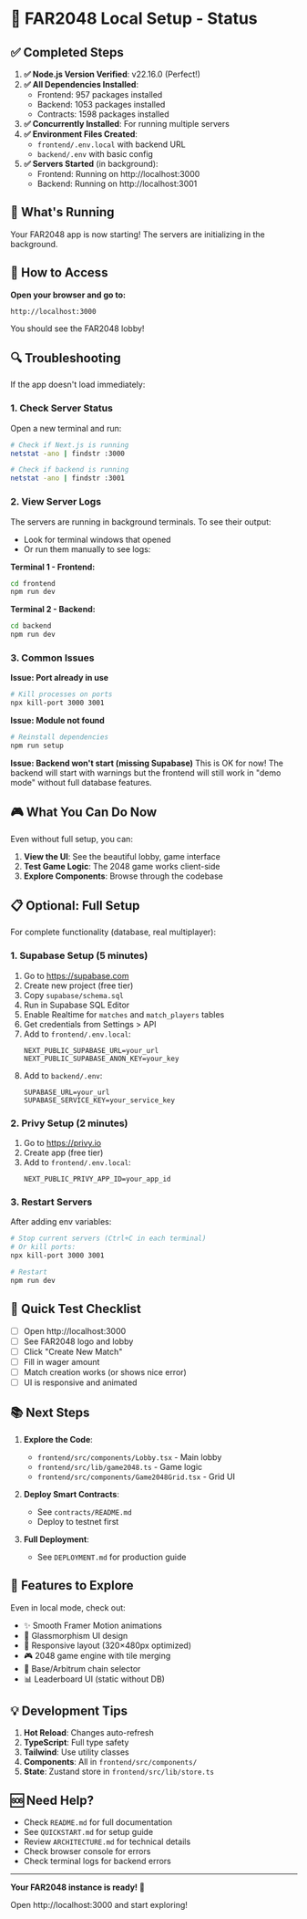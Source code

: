 # 🎉 FAR2048 Local Setup - Status

## ✅ Completed Steps

1. **✅ Node.js Version Verified**: v22.16.0 (Perfect!)
2. **✅ All Dependencies Installed**:
   - Frontend: 957 packages installed
   - Backend: 1053 packages installed  
   - Contracts: 1598 packages installed
3. **✅ Concurrently Installed**: For running multiple servers
4. **✅ Environment Files Created**:
   - `frontend/.env.local` with backend URL
   - `backend/.env` with basic config
5. **✅ Servers Started** (in background):
   - Frontend: Running on http://localhost:3000
   - Backend: Running on http://localhost:3001

## 🚀 What's Running

Your FAR2048 app is now starting! The servers are initializing in the background.

## 📱 How to Access

**Open your browser and go to:**
```
http://localhost:3000
```

You should see the FAR2048 lobby!

## 🔍 Troubleshooting

If the app doesn't load immediately:

### 1. Check Server Status

Open a new terminal and run:
```bash
# Check if Next.js is running
netstat -ano | findstr :3000

# Check if backend is running  
netstat -ano | findstr :3001
```

### 2. View Server Logs

The servers are running in background terminals. To see their output:
- Look for terminal windows that opened
- Or run them manually to see logs:

**Terminal 1 - Frontend:**
```bash
cd frontend
npm run dev
```

**Terminal 2 - Backend:**
```bash
cd backend
npm run dev
```

### 3. Common Issues

**Issue: Port already in use**
```bash
# Kill processes on ports
npx kill-port 3000 3001
```

**Issue: Module not found**
```bash
# Reinstall dependencies
npm run setup
```

**Issue: Backend won't start (missing Supabase)**
This is OK for now! The backend will start with warnings but the frontend will still work in "demo mode" without full database features.

## 🎮 What You Can Do Now

Even without full setup, you can:

1. **View the UI**: See the beautiful lobby, game interface
2. **Test Game Logic**: The 2048 game works client-side
3. **Explore Components**: Browse through the codebase

## 📋 Optional: Full Setup

For complete functionality (database, real multiplayer):

### 1. Supabase Setup (5 minutes)

1. Go to https://supabase.com
2. Create new project (free tier)
3. Copy `supabase/schema.sql`
4. Run in Supabase SQL Editor
5. Enable Realtime for `matches` and `match_players` tables
6. Get credentials from Settings > API
7. Add to `frontend/.env.local`:
   ```
   NEXT_PUBLIC_SUPABASE_URL=your_url
   NEXT_PUBLIC_SUPABASE_ANON_KEY=your_key
   ```
8. Add to `backend/.env`:
   ```
   SUPABASE_URL=your_url
   SUPABASE_SERVICE_KEY=your_service_key
   ```

### 2. Privy Setup (2 minutes)

1. Go to https://privy.io
2. Create app (free tier)
3. Add to `frontend/.env.local`:
   ```
   NEXT_PUBLIC_PRIVY_APP_ID=your_app_id
   ```

### 3. Restart Servers

After adding env variables:
```bash
# Stop current servers (Ctrl+C in each terminal)
# Or kill ports:
npx kill-port 3000 3001

# Restart
npm run dev
```

## 🎯 Quick Test Checklist

- [ ] Open http://localhost:3000
- [ ] See FAR2048 logo and lobby
- [ ] Click "Create New Match" 
- [ ] Fill in wager amount
- [ ] Match creation works (or shows nice error)
- [ ] UI is responsive and animated

## 📚 Next Steps

1. **Explore the Code**:
   - `frontend/src/components/Lobby.tsx` - Main lobby
   - `frontend/src/lib/game2048.ts` - Game logic
   - `frontend/src/components/Game2048Grid.tsx` - Grid UI

2. **Deploy Smart Contracts**:
   - See `contracts/README.md`
   - Deploy to testnet first

3. **Full Deployment**:
   - See `DEPLOYMENT.md` for production guide

## 🎨 Features to Explore

Even in local mode, check out:
- ✨ Smooth Framer Motion animations
- 🎨 Glassmorphism UI design
- 📱 Responsive layout (320×480px optimized)
- 🎮 2048 game engine with tile merging
- 🌈 Base/Arbitrum chain selector
- 📊 Leaderboard UI (static without DB)

## 💡 Development Tips

1. **Hot Reload**: Changes auto-refresh
2. **TypeScript**: Full type safety
3. **Tailwind**: Use utility classes
4. **Components**: All in `frontend/src/components/`
5. **State**: Zustand store in `frontend/src/lib/store.ts`

## 🆘 Need Help?

- Check `README.md` for full documentation
- See `QUICKSTART.md` for setup guide
- Review `ARCHITECTURE.md` for technical details
- Check browser console for errors
- Check terminal logs for backend errors

---

**Your FAR2048 instance is ready! 🚀**

Open http://localhost:3000 and start exploring!

